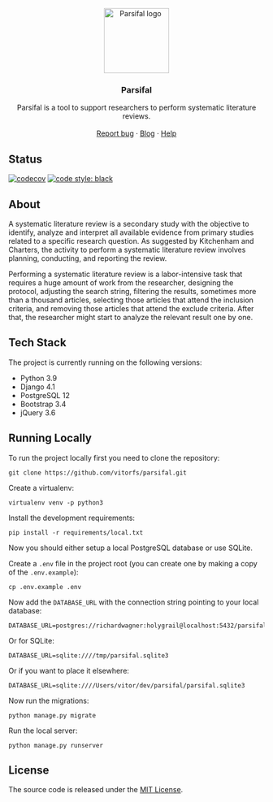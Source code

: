 <p align="center">
  <a href="https://parsif.al">
    <img src="https://parsif.al/static/img/dark_grail.svg" alt="Parsifal logo" height="128">
  </a>
</p>

<h3 align="center">Parsifal</h3>

<p align="center">
  Parsifal is a tool to support researchers to perform systematic literature reviews.
  <br>
  <br>
  <a href="https://github.com/vitorfs/parsifal/issues/new">Report bug</a>
  ·
  <a href="https://parsif.al/blog/">Blog</a>
  ·
  <a href="https://parsif.al/help/">Help</a>
</p>

## Status

[![codecov](https://codecov.io/gh/vitorfs/parsifal/branch/master/graph/badge.svg?token=FGjSTTlvuG)](https://codecov.io/gh/vitorfs/parsifal)
[![code style: black](https://img.shields.io/badge/code%20style-black-000000.svg)](https://github.com/psf/black)

## About

A systematic literature review is a secondary study with the objective to identify, analyze and interpret all available evidence from primary studies related to a specific research question. As suggested by Kitchenham and Charters, the activity to perform a systematic literature review involves planning, conducting, and reporting the review.

Performing a systematic literature review is a labor-intensive task that requires a huge amount of work from the researcher, designing the protocol, adjusting the search string, filtering the results, sometimes more than a thousand articles, selecting those articles that attend the inclusion criteria, and removing those articles that attend the exclude criteria. After that, the researcher might start to analyze the relevant result one by one.

## Tech Stack

The project is currently running on the following versions:

* Python 3.9
* Django 4.1
* PostgreSQL 12
* Bootstrap 3.4
* jQuery 3.6

## Running Locally

To run the project locally first you need to clone the repository:

```
git clone https://github.com/vitorfs/parsifal.git
```

Create a virtualenv:

```
virtualenv venv -p python3
```

Install the development requirements:

```
pip install -r requirements/local.txt
```

Now you should either setup a local PostgreSQL database or use SQLite.

Create a `.env` file in the project root (you can create one by making a copy of the `.env.example`):

```
cp .env.example .env
```

Now add the `DATABASE_URL` with the connection string pointing to your local database:

```
DATABASE_URL=postgres://richardwagner:holygrail@localhost:5432/parsifal
```

Or for SQLite:

```
DATABASE_URL=sqlite:////tmp/parsifal.sqlite3
```

Or if you want to place it elsewhere:

```
DATABASE_URL=sqlite:////Users/vitor/dev/parsifal/parsifal.sqlite3
```

Now run the migrations:

```
python manage.py migrate
```

Run the local server:

```
python manage.py runserver
```

## License

The source code is released under the [MIT License](https://github.com/vitorfs/parsifal/blob/master/LICENSE).
